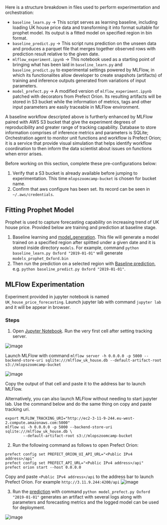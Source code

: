 Here is a structure breakdown in files used to perform experimentation and orchestration:
- `baseline_learn.py` -> This script serves as learning baseline, including loading UK house price data and transforming it into format suitable for prophet model. Its output is a fitted model on specified region in bin format.  
- `baseline_predict.py` -> This script runs prediction on the unseen data and produces a parquet file that merges together observed rows with prediction result relative to the given date.
- `mlflow_experiment.ipynb` -> This notebook used as a starting point of bringing what has been laid in `baseline_learn.py` and `baseline_predict.py` to experimental settings powered by MLFlow, in which its functionalites allow developer to create snapshots (artifacts) of training and inference outputs generated from variations of input parameters. 
- `model_prefect.py` -> A modified version of `mlflow_experiment.ipynb` patched with decorators from Prefect Orion. Its resulting artifacts will be stored in S3 bucket while the information of metrics, tags and other input parameters are easily traceable in MLFlow environment.

A baseline workflow descripted above is furtherly enhanced by MLFlow paired with AWS S3 bucket that give the experiment degrees of reproducibility and greater range of tracking capability. Database to store information comprises of inference metrics and parameters is SQLite; Orchestration agent to monitor unit functions and workflow is Prefect Orion; it is a service that provide visual simulation that helps identify workflow coordination to then inform the data scientist about issues on functions when error arises.

Before working on this section, complete these pre-configurations below: 
1) Verify that a S3 bucket is already available before jumping to experimentation. This time `mlopszoomcamp-bucket` is chosen for bucket name.  
2) Confirm that aws configure has been set. Its record can be seen in `~/.aws/credentials`.

## **Fitting Prophet Model**

Prophet is used to capture forecasting capability on increasing trend of UK house price. Provided below are training and prediction at baseline stage.

1) Baseline learning and [model_generation](https://github.com/rizdiaprilian/MLOps_Zoomcamp/blob/master/UK_house_price/baseline_learn.py). This file will generate a model trained on a specified region after splitted under a given date and it is stored inside directory `models`. For example, command `python baseline_learn.py Oxford "2019-01-01"` will generate `models_prophet_Oxford.bin`
2) Then run the prediction on a selected region with [Baseline prediction](https://github.com/rizdiaprilian/MLOps_Zoomcamp/blob/master/UK_house_price/baseline_predict.py), e.g. `python baseline_predict.py Oxford "2019-01-01"`.

## **MLFlow Experimentation**

Experiment provided in jupyter notebook is named `UK_house_price_forecasting`. Launch jupyter lab with command `jupyter lab` and it will be appear in browser.

### **Steps**
1) Open [Jupyter Notebook](https://github.com/rizdiaprilian/MLOps_Zoomcamp/blob/master/UK_house_price/mlflow_experiment.ipynb). Run the very first cell after setting tracking server.

![image](https://user-images.githubusercontent.com/42743243/189531493-efdba89f-a4ca-43ab-91f4-2dccc5577aac.png)

Launch MLFlow with command `mlflow server -h 0.0.0.0 -p 5000 --backend-store-uri sqlite:///mlflow_uk_house.db --default-artifact-root s3://mlopszoomcamp-bucket`

![image](https://user-images.githubusercontent.com/42743243/187728007-28af1174-96ff-477c-ac7f-16f2cdb752ff.png)

Copy the output of that cell and paste it to the address bar to launch MLFlow.

Alternatively, you can also launch MLFlow without needing to start jupyter lab. Use the command below and do the same thing on copy and paste tracking uri.
```
export MLFLOW_TRACKING_URI="http://ec2-3-11-9-244.eu-west-2.compute.amazonaws.com:5000"
mlflow ui -h 0.0.0.0 -p 5000 --backend-store-uri sqlite:///mlflow_uk_house.db \
        --default-artifact-root s3://mlopszoomcamp-bucket
```

2) Run the following command as follows to open Prefect Orion:
```
prefect config set PREFECT_ORION_UI_API_URL="<Public IPv4 address>/api"
prefect config set PREFECT_API_URL="<Public IPv4 address>/api"
prefect orion start --host 0.0.0.0
```
Copy and paste `<Public IPv4 address>/api` to the address bar to launch Prefect Orion. For example `http://3.11.9.244:4200/api`
![image](https://user-images.githubusercontent.com/42743243/189531726-79938671-6679-4a37-9125-202b86c37d78.png)

3) Run the [prediction](https://github.com/rizdiaprilian/MLOps_Zoomcamp/blob/master/UK_house_price/model_prefect.py) with command `python model_prefect.py Oxford "2019-01-01"` generates an artifact with several logs along with parameters and forecasting metrics and the logged model can be used for deployment.

![image](https://user-images.githubusercontent.com/42743243/189531701-7481c9d3-ba6d-4fec-a14c-649b167b2d53.png)


